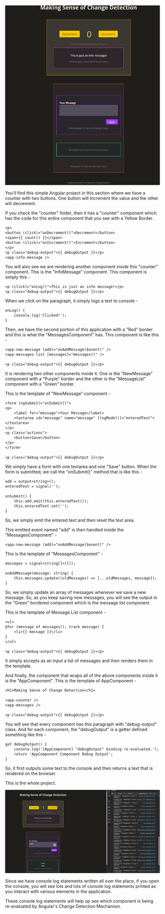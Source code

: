 ![alt text](image.png)

You'll find this simple Angular project in this section where we have a counter with two buttons. One button will Increment the value and the other will decrement.

If you check the "counter" folder, then it has a "counter" component which has the code for this entire component that you see with a Yellow Border.

    <p>
    <button (click)="onDecrement()">Decrement</button>
    <span>{{ count() }}</span>
    <button (click)="onIncrement()">Increment</button>
    </p>
    <p class="debug-output">{{ debugOutput }}</p>
    <app-info-message />

You will also see we are rendering another component inside this "counter" component. This is the "InfoMessage" component. This component is simply this - 

    <p (click)="onLog()">This is just an info message!</p>
    <p class="debug-output">{{ debugOutput }}</p>

When we click on the paragraph, it simply logs a text to console -

    onLog() {
        console.log('Clicked!');
    }

Then, we have the second portion of this application with a "Red" border and this is what the "MessagesComponent" has. This component is like this -

    <app-new-message (add)="onAddMessage($event)" />
    <app-messages-list [messages]="messages()" />

    <p class="debug-output">{{ debugOutput }}</p>

It is rendering two other components inside it. One is the "NewMessage" component with a "Purple" border and the other is the "MessageList" component with a "Green" border.

This is the template of "NewMessage" component - 

    <form (ngSubmit)="onSubmit()">
    <p>
        <label for="message">Your Message</label>
        <textarea id="message" name="message" [(ngModel)]="enteredText"></textarea>
    </p>
    <p class="actions">
        <button>Save</button>
    </p>
    </form>

    <p class="debug-output">{{ debugOutput }}</p>

We simply have a form with one textarea and one "Save" button. When the form is submitted, we call the "onSubmit()" method that is like this -

    add = output<string>();
    enteredText = signal('');

    onSubmit() {
        this.add.emit(this.enteredText());
        this.enteredText.set('');
    }

So, we simply emit the entered text and then reset the text area.

This emitted event named "add" is then handled inside the "MessagesComponent" -

    <app-new-message (add)="onAddMessage($event)" />

This is the template of "MessagesComponent" -

    messages = signal<string[]>([]);

    onAddMessage(message: string) {
        this.messages.update((oldMessages) => [...oldMessages, message]);
    }

So, we simply update an array of messages whenever we save a new message. So, as you keep saving new messages, you will see the output in the "Green" bordered component which is the message list component.

This is the template of Message List component - 

    <ul>
    @for (message of messages(); track message) {
        <li>{{ message }}</li>
    }
    </ul>

    <p class="debug-output">{{ debugOutput }}</p>

It simply accepts as an input a list of messages and then renders them in the template.

And finally, the component that wraps all of the above components inside it is the "AppComponent". This is the template of AppComponent - 

    <h1>Making Sense of Change Detection</h1>

    <app-counter />
    <app-messages />

    <p class="debug-output">{{ debugOutput }}</p>


You will see that every component has this paragraph with "debug-output" class. And for each component, the "debugOutput" is a getter defined something like this -

    get debugOutput() {
        console.log('[AppComponent] "debugOutput" binding re-evaluated.');
        return 'AppComponent Component Debug Output';
    }

So, it first outputs some text to the console and then returns a text that is rendered on the browser.

This is the whole project.

![alt text](image-1.png)

Since we have console log statements written all over the place, if you open the console, you will see lots and lots of console log statements printed as you interact with various elements in the application.

These console log statements will help up see which component is being re-evaluated by Angular's Change Detection Mechanism.